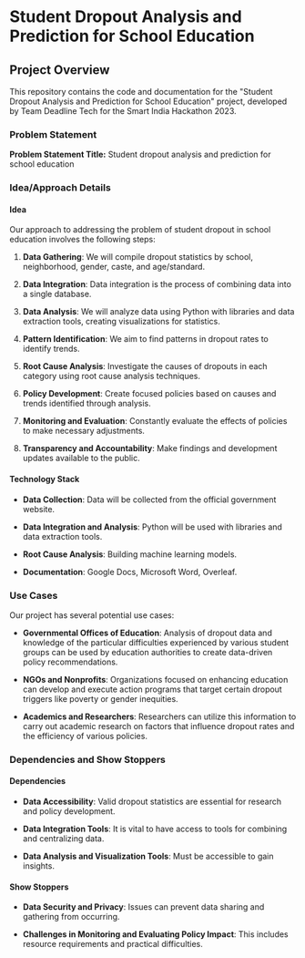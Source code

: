 # Student Dropout Analysis and Prediction for School Education

## Project Overview

This repository contains the code and documentation for the "Student Dropout Analysis and Prediction for School Education" project, developed by Team Deadline Tech for the Smart India Hackathon 2023. 

### Problem Statement

**Problem Statement Title:** Student dropout analysis and prediction for school education

### Idea/Approach Details

#### Idea

Our approach to addressing the problem of student dropout in school education involves the following steps:

1. **Data Gathering**: We will compile dropout statistics by school, neighborhood, gender, caste, and age/standard.

2. **Data Integration**: Data integration is the process of combining data into a single database.

3. **Data Analysis**: We will analyze data using Python with libraries and data extraction tools, creating visualizations for statistics.

4. **Pattern Identification**: We aim to find patterns in dropout rates to identify trends.

5. **Root Cause Analysis**: Investigate the causes of dropouts in each category using root cause analysis techniques.

6. **Policy Development**: Create focused policies based on causes and trends identified through analysis.

7. **Monitoring and Evaluation**: Constantly evaluate the effects of policies to make necessary adjustments.

8. **Transparency and Accountability**: Make findings and development updates available to the public.

#### Technology Stack

- **Data Collection**: Data will be collected from the official government website.

- **Data Integration and Analysis**: Python will be used with libraries and data extraction tools.

- **Root Cause Analysis**: Building machine learning models.

- **Documentation**: Google Docs, Microsoft Word, Overleaf.

### Use Cases

Our project has several potential use cases:

- **Governmental Offices of Education**: Analysis of dropout data and knowledge of the particular difficulties experienced by various student groups can be used by education authorities to create data-driven policy recommendations.

- **NGOs and Nonprofits**: Organizations focused on enhancing education can develop and execute action programs that target certain dropout triggers like poverty or gender inequities.

- **Academics and Researchers**: Researchers can utilize this information to carry out academic research on factors that influence dropout rates and the efficiency of various policies.

### Dependencies and Show Stoppers

#### Dependencies

- **Data Accessibility**: Valid dropout statistics are essential for research and policy development.

- **Data Integration Tools**: It is vital to have access to tools for combining and centralizing data.

- **Data Analysis and Visualization Tools**: Must be accessible to gain insights.

#### Show Stoppers

- **Data Security and Privacy**: Issues can prevent data sharing and gathering from occurring.

- **Challenges in Monitoring and Evaluating Policy Impact**: This includes resource requirements and practical difficulties.
